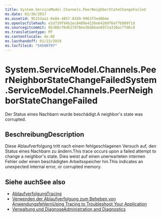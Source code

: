 ```yaml
---
title: System.ServiceModel.Channels.PeerNeighborStateChangeFailed
ms.date: 03/30/2017
ms.assetid: 95153aa1-0e04-4857-83d9-9963f5e40b4e
ms.openlocfilehash: e1d739f94b2ec8489e4236e6428df6ef7b909f1d
ms.sourcegitcommit: 6b308cf6d627d78ee36dbbae8972a310ac7fd6c8
ms.translationtype: MT
ms.contentlocale: de-DE
ms.lasthandoff: 01/23/2019
ms.locfileid: "54500797"
---
```

# <a name="systemservicemodelchannelspeerneighborstatechangefailed"></a><span data-ttu-id="a800b-102">System.ServiceModel.Channels.PeerNeighborStateChangeFailed</span><span class="sxs-lookup"><span data-stu-id="a800b-102">System.ServiceModel.Channels.PeerNeighborStateChangeFailed</span></span>
<span data-ttu-id="a800b-103">Der Status eines Nachbarn wurde beschädigt.</span><span class="sxs-lookup"><span data-stu-id="a800b-103">A neighbor's state was corrupted.</span></span>  
  
## <a name="description"></a><span data-ttu-id="a800b-104">Beschreibung</span><span class="sxs-lookup"><span data-stu-id="a800b-104">Description</span></span>  
 <span data-ttu-id="a800b-105">Diese Ablaufverfolgung tritt nach einem fehlgeschlagenen Versuch auf, den Status eines Nachbarn zu ändern.</span><span class="sxs-lookup"><span data-stu-id="a800b-105">This trace occurs upon a failed attempt to change a neighbor's state.</span></span> <span data-ttu-id="a800b-106">Dies weist auf einen unerwarteten internen Fehler oder einen beschädigten Arbeitsspeicher hin.</span><span class="sxs-lookup"><span data-stu-id="a800b-106">This indicates an unexpected internal error, or corrupted memory.</span></span>  
  
## <a name="see-also"></a><span data-ttu-id="a800b-107">Siehe auch</span><span class="sxs-lookup"><span data-stu-id="a800b-107">See also</span></span>
- [<span data-ttu-id="a800b-108">Ablaufverfolgung</span><span class="sxs-lookup"><span data-stu-id="a800b-108">Tracing</span></span>](../../../../../docs/framework/wcf/diagnostics/tracing/index.md)
- [<span data-ttu-id="a800b-109">Verwenden der Ablaufverfolgung zum Beheben von Anwendungsfehlern</span><span class="sxs-lookup"><span data-stu-id="a800b-109">Using Tracing to Troubleshoot Your Application</span></span>](../../../../../docs/framework/wcf/diagnostics/tracing/using-tracing-to-troubleshoot-your-application.md)
- [<span data-ttu-id="a800b-110">Verwaltung und Diagnose</span><span class="sxs-lookup"><span data-stu-id="a800b-110">Administration and Diagnostics</span></span>](../../../../../docs/framework/wcf/diagnostics/index.md)
